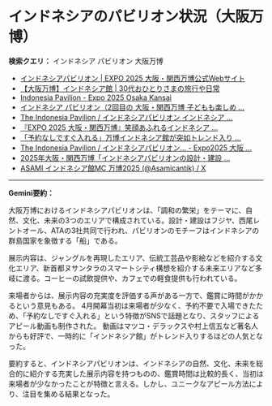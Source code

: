 # インドネシアのパビリオン状況（大阪万博）

**検索クエリ：** インドネシア パビリオン 大阪万博

- [インドネシアパビリオン | EXPO 2025 大阪・関西万博公式Webサイト](https://www.expo2025.or.jp/official-participant/indonesia/)
- [【大阪万博】インドネシア館 | 30代おひとりさまの旅行や日常](https://ameblo.jp/yrk0327/entry-12902904410.html)
- [Indonesia Pavilion - Expo 2025 Osaka Kansai](https://expo2025indonesia.id/)
- [インドネシア パビリオン（2回目の 大阪・関西万博 子どもも楽しめ ...](https://ameblo.jp/syenron1/entry-12908365440.html)
- [The Indonesia Pavilion / インドネシアパビリオン インドネシア ...](https://www.instagram.com/p/C6s6GRiu_ZW/)
- [『EXPO 2025 大阪・関西万博』笑顔あふれるインドネシア ...](https://note.com/yamada_tourist/n/n27bea8822b97)
- [「予約なしですぐ入れる」万博インドネシア館が突如トレンド入り ...](https://news.yahoo.co.jp/articles/5ac41a84985753620ac4aabaae90943de3cb4c7f)
- [The Indonesia Pavilion / インドネシアパビリオン... - Expo2025 大阪 ...](https://www.facebook.com/expo2025japan/posts/-the-indonesia-pavilion-%E3%82%A4%E3%83%B3%E3%83%89%E3%83%8D%E3%82%B7%E3%82%A2%E3%83%91%E3%83%93%E3%83%AA%E3%82%AA%E3%83%B3%E3%82%A4%E3%83%B3%E3%83%89%E3%83%8D%E3%82%B7%E3%82%A2%E3%83%91%E3%83%93%E3%83%AA%E3%82%AA%E3%83%B3%E3%81%AF%E8%B1%8A%E3%81%8B%E3%81%AA%E5%8F%AF%E8%83%BD%E6%80%A7%E3%81%A8%E6%98%8E%E3%82%8B%E3%81%84%E6%98%8E%E6%97%A5%E3%81%B8%E3%81%AE%E5%B8%8C%E6%9C%9B%E3%82%92%E7%A7%98%E3%82%81%E3%81%9F%E5%9B%BD%E3%81%A8%E3%81%97%E3%81%A6%E3%81%A0%E3%81%91%E3%81%A7%E3%81%AA%E3%81%8F%E4%B8%96%E7%95%8C%E3%81%AE%E8%AA%BF/748797680759236/)
- [2025年大阪・関西万博「インドネシアパビリオンの設計・建設 ...](https://www.fujiya-net.co.jp/news/20240501)
- [ASAMI インドネシア館MC 万博2025 (@Asamicantik) / X](https://x.com/asamicantik)


---

**Gemini要約：**

大阪万博におけるインドネシアパビリオンは、「調和の繁栄」をテーマに、自然、文化、未来の3つのエリアで構成されている。設計・建設はフジヤ、西尾レントオール、ATAの3社共同で行われ、パビリオンのモチーフはインドネシアの群島国家を象徴する「船」である。

展示内容は、ジャングルを再現したエリア、伝統工芸品や影絵などを紹介する文化エリア、新首都ヌサンタラのスマートシティ構想を紹介する未来エリアなど多岐に渡る。コーヒーの試飲提供や、カフェでの軽食提供も行われている。

来場者からは、展示内容の充実度を評価する声がある一方で、鑑賞に時間がかかるという意見もある。  4月開幕当初は来場者が少なく、予約不要で入場できたため、「予約なしですぐ入れる」という特徴がSNSで話題となり、スタッフによるアピール動画も制作された。  動画はマツコ・デラックスや村上信五など著名人からも好評で、一時的に「インドネシア館」がトレンド入りするほどの人気となった。


要約すると、インドネシアパビリオンは、インドネシアの自然、文化、未来を総合的に紹介する充実した展示内容を持つものの、鑑賞時間は比較的長く、当初は来場者が少なかったことが特徴と言える。しかし、ユニークなアピール方法により、注目を集める結果となった。

